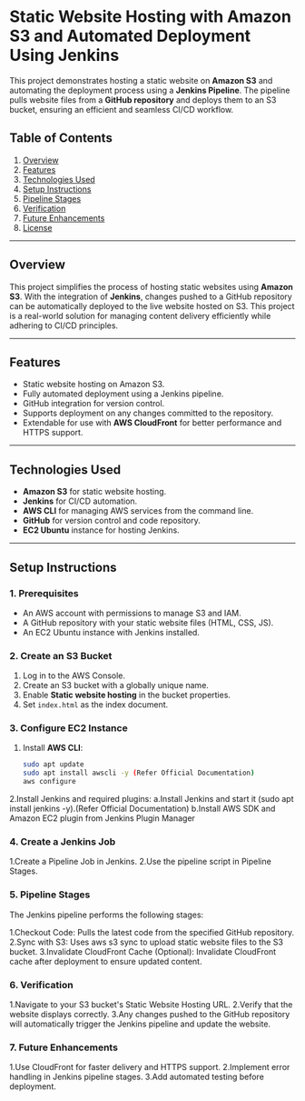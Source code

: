 # Static Website Hosting with Amazon S3 and Automated Deployment Using Jenkins

This project demonstrates hosting a static website on **Amazon S3** and automating the deployment process using a **Jenkins Pipeline**. The pipeline pulls website files from a **GitHub repository** and deploys them to an S3 bucket, ensuring an efficient and seamless CI/CD workflow.

## Table of Contents

1. [Overview](#overview)
2. [Features](#features)
3. [Technologies Used](#technologies-used)
4. [Setup Instructions](#setup-instructions)
5. [Pipeline Stages](#pipeline-stages)
6. [Verification](#verification)
7. [Future Enhancements](#future-enhancements)
8. [License](#license)

---

## Overview

This project simplifies the process of hosting static websites using **Amazon S3**. With the integration of **Jenkins**, changes pushed to a GitHub repository can be automatically deployed to the live website hosted on S3. This project is a real-world solution for managing content delivery efficiently while adhering to CI/CD principles.

---

## Features

- Static website hosting on Amazon S3.
- Fully automated deployment using a Jenkins pipeline.
- GitHub integration for version control.
- Supports deployment on any changes committed to the repository.
- Extendable for use with **AWS CloudFront** for better performance and HTTPS support.

---

## Technologies Used

- **Amazon S3** for static website hosting.
- **Jenkins** for CI/CD automation.
- **AWS CLI** for managing AWS services from the command line.
- **GitHub** for version control and code repository.
- **EC2 Ubuntu** instance for hosting Jenkins.

---

## Setup Instructions

### 1. Prerequisites

- An AWS account with permissions to manage S3 and IAM.
- A GitHub repository with your static website files (HTML, CSS, JS).
- An EC2 Ubuntu instance with Jenkins installed.

### 2. Create an S3 Bucket

1. Log in to the AWS Console.
2. Create an S3 bucket with a globally unique name.
3. Enable **Static website hosting** in the bucket properties.
4. Set `index.html` as the index document.

### 3. Configure EC2 Instance

1. Install **AWS CLI**:
   ```bash
   sudo apt update
   sudo apt install awscli -y (Refer Official Documentation)
   aws configure

2.Install Jenkins and required plugins:
    a.Install Jenkins and start it (sudo apt install jenkins -y).(Refer Official Documentation)
    b.Install AWS SDK and Amazon EC2 plugin from Jenkins Plugin Manager

### 4. Create a Jenkins Job

1.Create a Pipeline Job in Jenkins.
2.Use the pipeline script in Pipeline Stages.

### 5. Pipeline Stages
The Jenkins pipeline performs the following stages:

1.Checkout Code:
Pulls the latest code from the specified GitHub repository.
2.Sync with S3:
Uses aws s3 sync to upload static website files to the S3 bucket.
3.Invalidate CloudFront Cache (Optional):
Invalidate CloudFront cache after deployment to ensure updated content.

### 6. Verification

1.Navigate to your S3 bucket's Static Website Hosting URL.
2.Verify that the website displays correctly.
3.Any changes pushed to the GitHub repository will automatically trigger the Jenkins pipeline and update the website.

### 7. Future Enhancements

1.Use CloudFront for faster delivery and HTTPS support.
2.Implement error handling in Jenkins pipeline stages.
3.Add automated testing before deployment.

